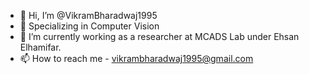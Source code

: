 - 👋 Hi, I’m @VikramBharadwaj1995
- 👀 Specializing in Computer Vision
- 🌱 I’m currently working as a researcher at MCADS Lab under Ehsan Elhamifar.
- 📫 How to reach me  - vikrambharadwaj1995@gmail.com

<!---
VikramBharadwaj1995/VikramBharadwaj1995 is a ✨ special ✨ repository because its `README.md` (this file) appears on your GitHub profile.
You can click the Preview link to take a look at your changes.
--->
